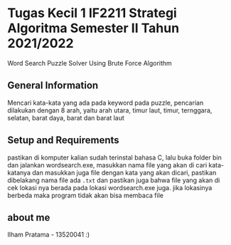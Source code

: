 # Tugas Kecil 1 IF2211 Strategi Algoritma Semester II Tahun 2021/2022
Word Search Puzzle Solver Using Brute Force Algorithm

## General Information
Mencari kata-kata yang ada pada keyword pada puzzle, pencarian dilakukan dengan 8 arah, yaitu arah utara, timur laut, timur, ternggara, selatan, barat daya, barat dan barat laut

## Setup and Requirements
pastikan di komputer kalian sudah terinstal bahasa C, lalu buka folder bin dan jalankan wordsearch.exe, masukkan nama file yang akan di cari kata-katanya dan masukkan juga file dengan kata yang akan dicari, pastikan dibelakang nama file ada `.txt` dan pastikan juga bahwa file yang akan di cek lokasi nya berada pada lokasi wordsearch.exe juga. jika lokasinya berbeda maka program tidak akan bisa membaca file
 
## about me
Ilham Pratama - 13520041
:)
